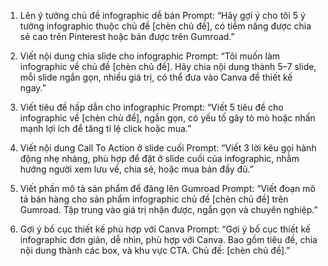 1. Lên ý tưởng chủ đề infographic dễ bán
Prompt:
“Hãy gợi ý cho tôi 5 ý tưởng infographic thuộc chủ đề [chèn chủ đề], có tiềm năng được chia sẻ cao trên Pinterest hoặc bán được trên Gumroad.”

2. Viết nội dung chia slide cho infographic
Prompt:
“Tôi muốn làm infographic về chủ đề [chèn chủ đề]. Hãy chia nội dung thành 5–7 slide, mỗi slide ngắn gọn, nhiều giá trị, có thể đưa vào Canva để thiết kế ngay.”

3. Viết tiêu đề hấp dẫn cho infographic
Prompt:
“Viết 5 tiêu đề cho infographic về [chèn chủ đề], ngắn gọn, có yếu tố gây tò mò hoặc nhấn mạnh lợi ích để tăng tỉ lệ click hoặc mua.”

4. Viết nội dung Call To Action ở slide cuối
Prompt:
“Viết 3 lời kêu gọi hành động nhẹ nhàng, phù hợp để đặt ở slide cuối của infographic, nhằm hướng người xem lưu về, chia sẻ, hoặc mua bản đầy đủ.”

5. Viết phần mô tả sản phẩm để đăng lên Gumroad
Prompt:
“Viết đoạn mô tả bán hàng cho sản phẩm infographic chủ đề [chèn chủ đề] trên Gumroad. Tập trung vào giá trị nhận được, ngắn gọn và chuyên nghiệp.”

6. Gợi ý bố cục thiết kế phù hợp với Canva
Prompt:
“Gợi ý bố cục thiết kế infographic đơn giản, dễ nhìn, phù hợp với Canva. Bao gồm tiêu đề, chia nội dung thành các box, và khu vực CTA. Chủ đề: [chèn chủ đề].”